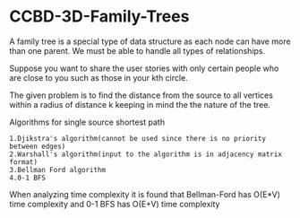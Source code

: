 # CCBD-3D-Family-Trees
A family tree is a special type of data structure as each node can have more than one parent. We must be 
able to handle all types of relationships.

Suppose you want to share the user stories with only certain people who are close to you such as those in your 
kth circle.

The given problem is to find the distance from the source to all vertices within a radius of distance k
keeping in mind the the nature of the tree.

Algorithms for single source shortest path

	1.Djikstra's algorithm(cannot be used since there is no priority between edges)
	2.Warshall's algorithm(input to the algorithm is in adjacency matrix format)
	3.Bellman Ford algorithm
	4.0-1 BFS

When analyzing time complexity it is found that Bellman-Ford has O(E*V) time complexity
and 0-1 BFS has O(E+V) time complexity
